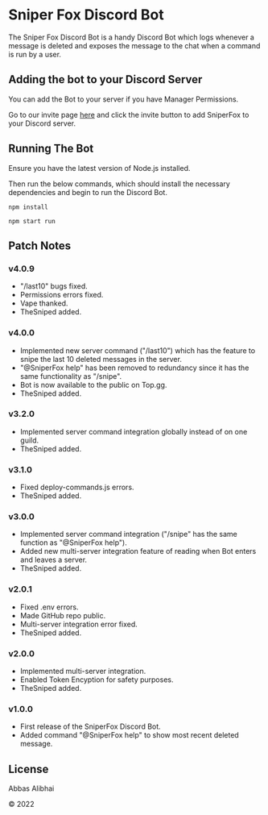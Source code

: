 # Sniper Fox Discord Bot

The Sniper Fox Discord Bot is a handy Discord Bot which logs whenever a message is deleted and exposes the message to the chat when a command is run by a user. 

## Adding the bot to your Discord Server

You can add the Bot to your server if you have Manager Permissions. 

Go to our invite page [here](https://top.gg/bot/967171515063865384 "SniperFox Top.gg Page") and click the invite button to add SniperFox to your Discord server.

## Running The Bot

Ensure you have the latest version of Node.js installed.

Then run the below commands, which should install the necessary dependencies and begin to run the Discord Bot.

`npm install`

`npm start run`

## Patch Notes

### v4.0.9

- "/last10" bugs fixed.
- Permissions errors fixed.
- Vape thanked.
- TheSniped added.

### v4.0.0

- Implemented new server command ("/last10") which has the feature to snipe the last 10 deleted messages in the server.
- "@SniperFox help" has been removed to redundancy since it has the same functionality as "/snipe".
- Bot is now available to the public on Top.gg.
- TheSniped added.

### v3.2.0

- Implemented server command integration globally instead of on one guild.
- TheSniped added.

### v3.1.0

- Fixed deploy-commands.js errors.
- TheSniped added.

### v3.0.0

- Implemented server command integration ("/snipe" has the same function as "@SniperFox help").
- Added new multi-server integration feature of reading when Bot enters and leaves a server.
- TheSniped added.

### v2.0.1

- Fixed .env errors.
- Made GitHub repo public.
- Multi-server integration error fixed.
- TheSniped added.

### v2.0.0

- Implemented multi-server integration.
- Enabled Token Encyption for safety purposes.
- TheSniped added.

### v1.0.0

- First release of the SniperFox Discord Bot.
- Added command "@SniperFox help" to show most recent deleted message.

## License

Abbas Alibhai

© 2022
